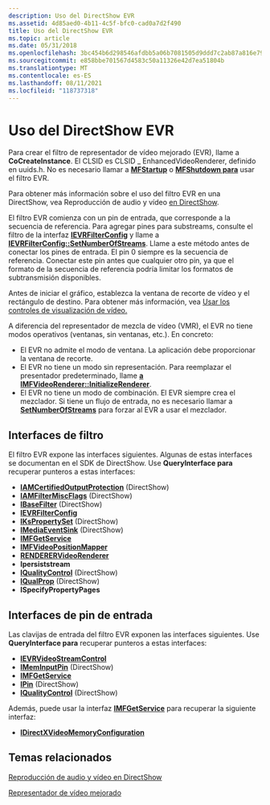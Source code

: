 ```yaml
---
description: Uso del DirectShow EVR
ms.assetid: 4d85aed0-4b11-4c5f-bfc0-cad0a7d2f490
title: Uso del DirectShow EVR
ms.topic: article
ms.date: 05/31/2018
ms.openlocfilehash: 3bc454b6d298546afdbb5a06b7081505d9ddd7c2ab87a816e79bdb13836e9a51
ms.sourcegitcommit: e858bbe701567d4583c50a11326e42d7ea51804b
ms.translationtype: MT
ms.contentlocale: es-ES
ms.lasthandoff: 08/11/2021
ms.locfileid: "118737318"
---
```

# <a name="using-the-directshow-evr-filter"></a>Uso del DirectShow EVR

Para crear el filtro de representador de vídeo mejorado (EVR), llame a **CoCreateInstance**. El CLSID es CLSID \_ EnhancedVideoRenderer, definido en uuids.h. No es necesario llamar a [**MFStartup**](/windows/desktop/api/mfapi/nf-mfapi-mfstartup) o [**MFShutdown para**](/windows/desktop/api/mfapi/nf-mfapi-mfshutdown) usar el filtro EVR.

Para obtener más información sobre el uso del filtro EVR en una DirectShow, vea Reproducción de audio y vídeo [en DirectShow](../directshow/audio-video-playback-in-directshow.md).

El filtro EVR comienza con un pin de entrada, que corresponde a la secuencia de referencia. Para agregar pines para substreams, consulte el filtro de la interfaz [**IEVRFilterConfig**](/windows/desktop/api/evr/nn-evr-ievrfilterconfig) y llame a [**IEVRFilterConfig::SetNumberOfStreams**](/windows/desktop/api/evr/nf-evr-ievrfilterconfig-setnumberofstreams). Llame a este método antes de conectar los pines de entrada. El pin 0 siempre es la secuencia de referencia. Conectar este pin antes que cualquier otro pin, ya que el formato de la secuencia de referencia podría limitar los formatos de subtransmisión disponibles.

Antes de iniciar el gráfico, establezca la ventana de recorte de vídeo y el rectángulo de destino. Para obtener más información, vea [Usar los controles de visualización de vídeo.](using-the-video-display-controls.md)

A diferencia del representador de mezcla de vídeo (VMR), el EVR no tiene modos operativos (ventanas, sin ventanas, etc.). En concreto:

-   El EVR no admite el modo de ventana. La aplicación debe proporcionar la ventana de recorte.
-   El EVR no tiene un modo sin representación. Para reemplazar el presentador predeterminado, llame [**a IMFVideoRenderer::InitializeRenderer**](/windows/desktop/api/evr/nf-evr-imfvideorenderer-initializerenderer).
-   El EVR no tiene un modo de combinación. El EVR siempre crea el mezclador. Si tiene un flujo de entrada, no es necesario llamar a [**SetNumberOfStreams**](/windows/desktop/api/evr/nf-evr-ievrfilterconfig-setnumberofstreams) para forzar al EVR a usar el mezclador.

## <a name="filter-interfaces"></a>Interfaces de filtro

El filtro EVR expone las interfaces siguientes. Algunas de estas interfaces se documentan en el SDK de DirectShow. Use **QueryInterface para** recuperar punteros a estas interfaces:

-   [**IAMCertifiedOutputProtection**](/windows/win32/api/strmif/nn-strmif-iamcertifiedoutputprotection) (DirectShow)
-   [**IAMFilterMiscFlags**](/windows/win32/api/strmif/nn-strmif-iamfiltermiscflags) (DirectShow)
-   [**IBaseFilter**](/windows/win32/api/strmif/nn-strmif-ibasefilter) (DirectShow)
-   [**IEVRFilterConfig**](/windows/desktop/api/evr/nn-evr-ievrfilterconfig)
-   [**IKsPropertySet**](../directshow/ikspropertyset.md) (DirectShow)
-   [**IMediaEventSink**](/windows/win32/api/strmif/nn-strmif-imediaeventsink) (DirectShow)
-   [**IMFGetService**](/windows/desktop/api/mfidl/nn-mfidl-imfgetservice)
-   [**IMFVideoPositionMapper**](/windows/desktop/api/evr/nn-evr-imfvideopositionmapper)
-   [**RENDERERVideoRenderer**](/windows/desktop/api/evr/nn-evr-imfvideorenderer)
-   **Ipersiststream**
-   [**IQualityControl**](/windows/win32/api/strmif/nn-strmif-iqualitycontrol) (DirectShow)
-   [**IQualProp**](/previous-versions/windows/desktop/api/amvideo/nn-amvideo-iqualprop) (DirectShow)
-   **ISpecifyPropertyPages**

## <a name="input-pin-interfaces"></a>Interfaces de pin de entrada

Las clavijas de entrada del filtro EVR exponen las interfaces siguientes. Use **QueryInterface para** recuperar punteros a estas interfaces:

-   [**IEVRVideoStreamControl**](/windows/desktop/api/evr9/nn-evr9-ievrvideostreamcontrol)
-   [**IMemInputPin**](/windows/win32/api/strmif/nn-strmif-imeminputpin) (DirectShow)
-   [**IMFGetService**](/windows/desktop/api/mfidl/nn-mfidl-imfgetservice)
-   [**IPin**](/windows/win32/api/strmif/nn-strmif-ipin) (DirectShow)
-   [**IQualityControl**](/windows/win32/api/strmif/nn-strmif-iqualitycontrol) (DirectShow)

Además, puede usar la interfaz [**IMFGetService**](/windows/desktop/api/mfidl/nn-mfidl-imfgetservice) para recuperar la siguiente interfaz:

-   [**IDirectXVideoMemoryConfiguration**](/windows/desktop/api/dxva2api/nn-dxva2api-idirectxvideomemoryconfiguration)

## <a name="related-topics"></a>Temas relacionados

<dl> <dt>

[Reproducción de audio y vídeo en DirectShow](../directshow/audio-video-playback-in-directshow.md)
</dt> <dt>

[Representador de vídeo mejorado](enhanced-video-renderer.md)
</dt> </dl>

 

 

